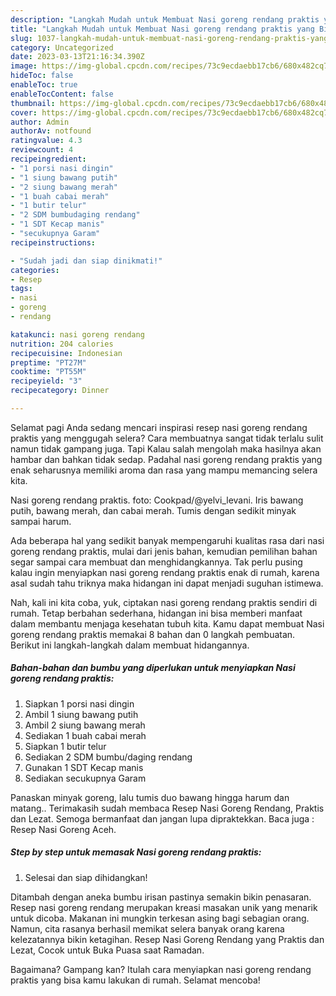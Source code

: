 ```yaml
---
description: "Langkah Mudah untuk Membuat Nasi goreng rendang praktis yang Bisa Manjain Lidah, Buat Buka Puasa Enak Banget"
title: "Langkah Mudah untuk Membuat Nasi goreng rendang praktis yang Bisa Manjain Lidah, Buat Buka Puasa Enak Banget"
slug: 1037-langkah-mudah-untuk-membuat-nasi-goreng-rendang-praktis-yang-bisa-manjain-lidah-buat-buka-puasa-enak-banget
category: Uncategorized
date: 2023-03-13T21:16:34.390Z
image: https://img-global.cpcdn.com/recipes/73c9ecdaebb17cb6/680x482cq70/nasi-goreng-rendang-praktis-foto-resep-utama.jpg
hideToc: false
enableToc: true
enableTocContent: false
thumbnail: https://img-global.cpcdn.com/recipes/73c9ecdaebb17cb6/680x482cq70/nasi-goreng-rendang-praktis-foto-resep-utama.jpg
cover: https://img-global.cpcdn.com/recipes/73c9ecdaebb17cb6/680x482cq70/nasi-goreng-rendang-praktis-foto-resep-utama.jpg
author: Admin
authorAv: notfound
ratingvalue: 4.3
reviewcount: 4
recipeingredient:
- "1 porsi nasi dingin"
- "1 siung bawang putih"
- "2 siung bawang merah"
- "1 buah cabai merah"
- "1 butir telur"
- "2 SDM bumbudaging rendang"
- "1 SDT Kecap manis"
- "secukupnya Garam"
recipeinstructions:

- "Sudah jadi dan siap dinikmati!"
categories:
- Resep
tags:
- nasi
- goreng
- rendang

katakunci: nasi goreng rendang 
nutrition: 204 calories
recipecuisine: Indonesian
preptime: "PT27M"
cooktime: "PT55M"
recipeyield: "3"
recipecategory: Dinner

---
```



Selamat pagi Anda sedang mencari inspirasi resep nasi goreng rendang praktis yang menggugah selera? Cara membuatnya sangat tidak terlalu sulit namun tidak gampang juga. Tapi Kalau salah mengolah maka hasilnya akan hambar dan bahkan tidak sedap. Padahal nasi goreng rendang praktis yang enak seharusnya memiliki aroma dan rasa yang mampu memancing selera kita.


Nasi goreng rendang praktis. foto: Cookpad/@yelvi_levani. Iris bawang putih, bawang merah, dan cabai merah. Tumis dengan sedikit minyak sampai harum.

Ada beberapa hal yang sedikit banyak mempengaruhi kualitas rasa dari nasi goreng rendang praktis, mulai dari jenis bahan, kemudian pemilihan bahan segar sampai cara membuat dan menghidangkannya. Tak perlu pusing kalau ingin menyiapkan nasi goreng rendang praktis enak di rumah, karena asal sudah tahu triknya maka hidangan ini dapat menjadi suguhan istimewa.


Nah, kali ini kita coba, yuk, ciptakan nasi goreng rendang praktis sendiri di rumah. Tetap berbahan sederhana, hidangan ini bisa memberi manfaat dalam membantu menjaga kesehatan tubuh kita. Kamu dapat membuat Nasi goreng rendang praktis memakai 8 bahan dan 0 langkah pembuatan. Berikut ini langkah-langkah dalam membuat hidangannya.

<!--inarticleads1-->

##### Bahan-bahan dan bumbu yang diperlukan untuk menyiapkan Nasi goreng rendang praktis:

1. Siapkan 1 porsi nasi dingin
1. Ambil 1 siung bawang putih
1. Ambil 2 siung bawang merah
1. Sediakan 1 buah cabai merah
1. Siapkan 1 butir telur
1. Sediakan 2 SDM bumbu/daging rendang
1. Gunakan 1 SDT Kecap manis
1. Sediakan secukupnya Garam


Panaskan minyak goreng, lalu tumis duo bawang hingga harum dan matang.. Terimakasih sudah membaca Resep Nasi Goreng Rendang, Praktis dan Lezat. Semoga bermanfaat dan jangan lupa dipraktekkan. Baca juga : Resep Nasi Goreng Aceh. 

<!--inarticleads2-->

##### Step by step untuk memasak Nasi goreng rendang praktis:


1. Selesai dan siap dihidangkan!

Ditambah dengan aneka bumbu irisan pastinya semakin bikin penasaran. Resep nasi goreng rendang merupakan kreasi masakan unik yang menarik untuk dicoba. Makanan ini mungkin terkesan asing bagi sebagian orang. Namun, cita rasanya berhasil memikat selera banyak orang karena kelezatannya bikin ketagihan. Resep Nasi Goreng Rendang yang Praktis dan Lezat, Cocok untuk Buka Puasa saat Ramadan. 

Bagaimana? Gampang kan? Itulah cara menyiapkan nasi goreng rendang praktis yang bisa kamu lakukan di rumah. Selamat mencoba!
